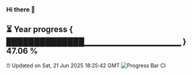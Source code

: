 ### Hi there 👋
⏳ Year progress { ██████████████▁▁▁▁▁▁▁▁▁▁▁▁▁▁▁▁ } 47.06 %
---
⏰ Updated on Sat, 21 Jun 2025 18:25:42 GMT
![Progress Bar CI](https://github.com/liununu/liununu/workflows/Progress%20Bar%20CI/badge.svg)
